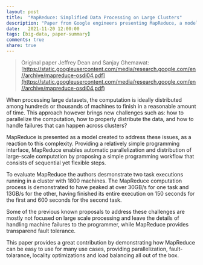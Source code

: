 ```yaml
---
layout: post
title:  "MapReduce: Simplified Data Processing on Large Clusters"
description: "Paper from Google engineers presenting MapReduce, a model providing a robust yet simples interface for processing large datasets in distributed environments."
date:   2021-11-20 12:00:00
tags: [big-data, paper-summary]
comments: true
share: true
---
```


> Original paper Jeffrey Dean and Sanjay Ghemawat: [https://static.googleusercontent.com/media/research.google.com/en//archive/mapreduce-osdi04.pdf](https://static.googleusercontent.com/media/research.google.com/en//archive/mapreduce-osdi04.pdf)

When processing large datasets, the computation is ideally distributed among hundreds or thousands of machines to finish in a reasonable amount of time. This approach however brings new challenges such as: how to parallelize the computation, how to properly distribute the data, and how to handle failures that can happen across clusters?

MapReduce is presented as a model created to address these issues, as a reaction to this complexity. Providing a relatively simple programming interface, MapReduce enables automatic parallelization and distribution of large-scale computation by proposing a simple programming workflow that consists of sequential yet flexible steps.

To evaluate MapReduce the authors desmonstrate two task executions running in a cluster with 1800 machines. The MapReduce computation process is demonstrated to have peaked at over 30GB/s for one task and 13GB/s for the other, having finished its entire execution on 150 seconds for the first and 600 seconds for the second task.

Some of the previous known proposals to address these challenges are mostly not focused on large scale processing and leave the details of handling machine failures to the programmer, while MapReduce provides transparend fault tolerance. 

This paper provides a great contribution by demonstrating how MapReduce can be easy to use for many use cases, providing parallelization, fault-tolarance, locality optimizations and load balancing all out of the box.
